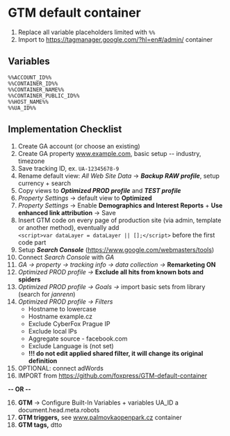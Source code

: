 # GTM default container

1. Replace all variable placeholders limited with `%%`
2. Import to https://tagmanager.google.com/?hl=en#/admin/ container

## Variables

```
%%ACCOUNT_ID%%
%%CONTAINER_ID%%
%%CONTAINER_NAME%%
%%CONTAINER_PUBLIC_ID%%
%%HOST_NAME%%
%%UA_ID%%
```

## Implementation Checklist

1. Create GA account (or choose an existing)
2. Create GA property www.example.com, basic setup -- industry, timezone
3. Save tracking ID, ex. `UA-12345678-9`
4. Rename default view: *All Web Site Data* -> ***Backup RAW profile***, setup currency + search
5. Copy views to ***Optimized PROD profile*** and ***TEST profile***
6. *Property Settings* -> default view to **Optimized**
7. *Property Settings* -> Enable **Demographics and Interest Reports** + **Use enhanced link attribution** -> Save
8. Insert GTM code on every page of production site (via admin, template or another method), eventually add  
`<script>var dataLayer = dataLayer || [];</script>` before the first code part
9. Setup ***Search Console*** (https://www.google.com/webmasters/tools)
10. Connect *Search Console* with *GA*
11. *GA -> property -> tracking info -> data collection ->* **Remarketing ON**
12. *Optimized PROD profile ->* **Exclude all hits from known bots and spiders**
13. *Optimized PROD profile -> Goals ->* import basic sets from library (search for *janrenn*)
14. *Optimized PROD profile -> Filters*
	* Hostname to lowercase
	* Hostname example.cz
	* Exclude CyberFox Prague IP
	* Exclude local IPs
	* Aggregate source - facebook.com	
	* Exclude Language is (not set)
	* **!!! do not edit applied shared filter, it will change its original definition**
15. OPTIONAL: connect adWords
16. IMPORT from https://github.com/foxpress/GTM-default-container 

**-- OR --**

16. **GTM** -> Configure Built-In Variables + variables UA_ID a document.head.meta.robots
17. **GTM triggers,** see www.palmovkaopenpark.cz container
18. **GTM tags,** dtto

